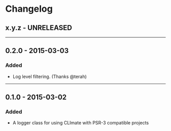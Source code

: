 Changelog
=========

## x.y.z - UNRELEASED

--------

## 0.2.0 - 2015-03-03

### Added

* Log level filtering. (Thanks @terah)

--------

## 0.1.0 - 2015-03-02

### Added

- A logger class for using CLImate with PSR-3 compatible projects
